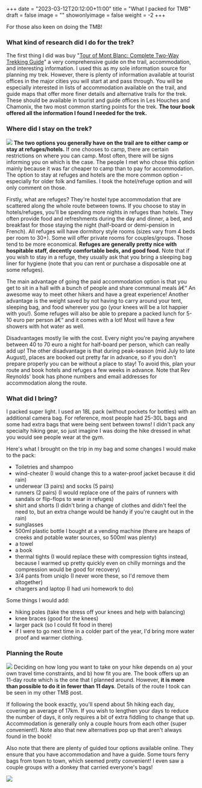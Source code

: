 +++
date = "2023-03-12T20:12:00+11:00"
title = "What I packed for TMB"
draft = false
image = ""
showonlyimage = false
weight = -2
+++

For those also keen on doing the TMB!
<!--more-->

### What kind of research did I do for the trek?
The first thing I did was buy "[Tour of Mont Blanc: Complete Two-Way Trekking Guide](https://www.amazon.co.uk/Tour-Mont-Blanc-Complete-Trekking/dp/1852846720)" a very comprehensive guide on the trail, accommodation, and interesting information. I used this as my sole information source for planning my trek. However, there is plenty of information available at tourist offices in the major cities you will start at and pass through. You will be especially interested in lists of accommodation available on the trail, and guide maps that offer more finer details and alternative trails for the trek. These should be available in tourist and guide offices in Les Houches and Chamonix, the two most common starting points for the trek. **The tour book offered all the information I found I needed for the trek.**
### Where did I stay on the trek?
![](/trips/img/trips-italy/tmb/DSC_0033-highres.jpeg)
**The two options you generally have on the trail are to either camp or stay at refuges/hotels.** If one chooses to camp, there are certain restrictions on where you can camp. Most often, there will be signs informing you on which is the case. The people I met who chose this option mainly because it was far cheaper to camp than to pay for accommodation. The option to stay at refuges and hotels are the more common option - especially for older folk and families. I took the hotel/refuge option and will only comment on those.

Firstly, what are refuges? They're hostel type accommodation that are scattered along the whole route between towns. If you choose to stay in hotels/refuges, you'll be spending more nights in refuges than hotels. They often provide food and refreshments during the day and dinner, a bed, and breakfast for those staying the night (half-board or demi-pension in French). All refuges will have dormitory style rooms (sizes vary from 4 beds per room to 30+). Some will offer private rooms for couples/groups. Those tend to be more economical. **Refuges are generally pretty nice with hospitable staff, decently comfortable beds, and good food.** Note that if you wish to stay in a refuge, they usually ask that you bring a sleeping bag liner for hygiene (note that you can rent or purchase a disposable one at some refuges).

The main advantage of going the paid accommodation option is that you get to sit in a hall with a bunch of people and share communal meals â€“ An awesome way to meet other hikers and have a great experience! Another advantage is the weight saved by not having to carry around your tent, sleeping bag, and food wherever you go (your knees will be a lot happier with you!). Some refuges will also be able to prepare a packed lunch for 5-10 euro per person â€“ and it comes with a lot! Most will have a few showers with hot water as well.

Disadvantages mostly lie with the cost. Every night you're paying anywhere between 40 to 70 euro a night for half-board per person, which can really add up! The other disadvantage is that during peak-season (mid July to late August), places are booked out pretty far in advance, so if you don't prepare properly you can be without a place to stay! To avoid this, plan your route and book hotels and refuges a few weeks in advance. Note that Rev Reynolds' book has phone numbers and email addresses for accommodation along the route.

### What did I bring?

I packed super light. I used an 18L pack (without pockets for bottles) with an additional camera bag. For reference, most people had 25-30L bags and some had extra bags that were being sent between towns! I didn't pack any specialty hiking gear, so just imagine I was doing the hike dressed in what you would see people wear at the gym.

Here's what I brought on the trip in my bag and some changes I would make to the pack:

* Toiletries and shampoo
* wind-cheater (I would change this to a water-proof jacket because it did rain)
* underwear (3 pairs) and socks (5 pairs)
* runners (2 pairs) (I would replace one of the pairs of runners with sandals or flip-flops to wear in refuges)
* shirt and shorts (I didn't bring a change of clothes and didn't feel the need to, but an extra change would be handy if you're caught out in the rain)
* sunglasses
* 500ml plastic bottle I bought at a vending machine (there are heaps of creeks and potable water sources, so 500ml was plenty)
* a towel
* a book
* thermal tights (I would replace these with compression tights instead, because I warmed up pretty quickly even on chilly mornings and the compression would be good for recovery)
* 3/4 pants from uniqlo (I never wore these, so I'd remove them altogether)
* chargers and laptop (I had uni homework to do)

Some things I would add:

* hiking poles (take the stress off your knees and help with balancing)
* knee braces (good for the knees)
* larger pack (so I could fit food in there)
* if I were to go next time in a colder part of the year, I'd bring more water proof and warmer clothing.

### Planning the Route
![](/trips/img/trips-italy/tmb/tmbmap.jpg)
Deciding on how long you want to take on your hike depends on a) your own travel time constraints, and b) how fit you are. The book offers up an 11-day route which is the one that I planned around. However, **it is more than possible to do it in fewer than 11 days**. Details of the route I took can be seen in my other TMB post.

If following the book exactly, you'll spend about 5h hiking each day, covering an average of 17km. If you wish to lengthen your days to reduce the number of days, it only requires a bit of extra fiddling to change that up. Accommodation is generally only a couple hours from each other (super convenient!). Note also that new alternatives pop up that aren't always found in the book!

Also note that there are plenty of guided tour options available online. They ensure that you have accommodation and have a guide. Some tours ferry bags from town to town, which seemed pretty convenient! I even saw a couple groups with a donkey that carried everyone's bags!

![](/trips/img/trips-italy/tmb/DSC_0335-highres.jpeg)